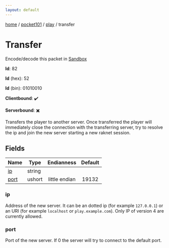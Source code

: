 ```yaml
---
layout: default
---
```


[home](/)  /  [pocket101](/protocol/pocket101)  /  [play](/protocol/pocket101/play)  /  transfer

# Transfer

Encode/decode this packet in [Sandbox](../../../sandbox/pocket101#Play.Transfer)

**Id**: 82

**Id** (hex): 52

**Id** (bin): 01010010

**Clientbound**: ✔️

**Serverbound**: ✖️

Transfers the player to another server. Once transferred the player will immediately close the connection with the transferring server, try to resolve the ip and join the new server starting a new raknet session.

## Fields

Name | Type | Endianness | Default
---|---|:---:|:---:
[ip](#ip) | string |  | 
[port](#port) | ushort | little endian | 19132

### ip

Address of the new server. It can be an dotted ip (for example `127.0.0.1`) or an URI (for example `localhost` or `play.example.com`). Only IP of version 4 are currently allowed.

### port

Port of the new server. If 0 the server will try to connect to the default port.
